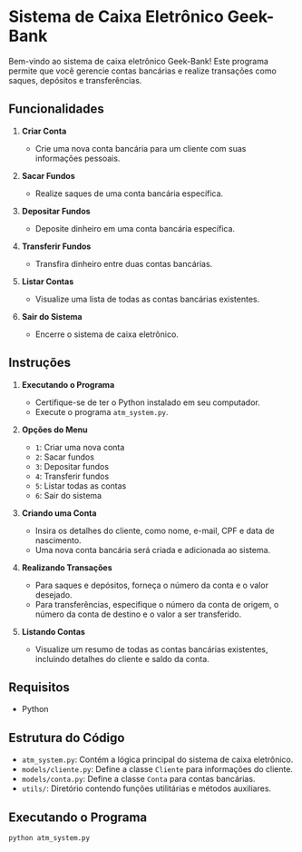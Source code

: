 # Sistema de Caixa Eletrônico Geek-Bank

Bem-vindo ao sistema de caixa eletrônico Geek-Bank! Este programa permite que você gerencie contas bancárias e realize transações como saques, depósitos e transferências.

## Funcionalidades

1. **Criar Conta**
   - Crie uma nova conta bancária para um cliente com suas informações pessoais.

2. **Sacar Fundos**
   - Realize saques de uma conta bancária específica.

3. **Depositar Fundos**
   - Deposite dinheiro em uma conta bancária específica.

4. **Transferir Fundos**
   - Transfira dinheiro entre duas contas bancárias.

5. **Listar Contas**
   - Visualize uma lista de todas as contas bancárias existentes.

6. **Sair do Sistema**
   - Encerre o sistema de caixa eletrônico.

## Instruções

1. **Executando o Programa**
   - Certifique-se de ter o Python instalado em seu computador.
   - Execute o programa `atm_system.py`.

2. **Opções do Menu**
   - `1`: Criar uma nova conta
   - `2`: Sacar fundos
   - `3`: Depositar fundos
   - `4`: Transferir fundos
   - `5`: Listar todas as contas
   - `6`: Sair do sistema

3. **Criando uma Conta**
   - Insira os detalhes do cliente, como nome, e-mail, CPF e data de nascimento.
   - Uma nova conta bancária será criada e adicionada ao sistema.

4. **Realizando Transações**
   - Para saques e depósitos, forneça o número da conta e o valor desejado.
   - Para transferências, especifique o número da conta de origem, o número da conta de destino e o valor a ser transferido.

5. **Listando Contas**
   - Visualize um resumo de todas as contas bancárias existentes, incluindo detalhes do cliente e saldo da conta.

## Requisitos

- Python

## Estrutura do Código

- `atm_system.py`: Contém a lógica principal do sistema de caixa eletrônico.
- `models/cliente.py`: Define a classe `Cliente` para informações do cliente.
- `models/conta.py`: Define a classe `Conta` para contas bancárias.
- `utils/`: Diretório contendo funções utilitárias e métodos auxiliares.

## Executando o Programa

```bash
python atm_system.py
